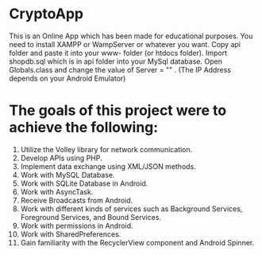 # CryptoApp
This is an Online App which has been made for educational purposes.
You need to install XAMPP or WampServer or whatever you want.
Copy api folder and paste it into your www- folder (or htdocs folder).
Import shopdb.sql which is in api folder into your MySql database.
Open Globals.class and change the value of Server = "" . (The IP Address depends on your Android Emulator)

# The goals of this project were to achieve the following:
1. Utilize the Volley library for network communication.
2. Develop APIs using PHP.
3. Implement data exchange using XML/JSON methods.
4. Work with MySQL Database.
5. Work with SQLite Database in Android.
6. Work with AsyncTask.
7. Receive Broadcasts from Android.
8. Work with different kinds of services such as Background Services, Foreground Services, and Bound Services.
9. Work with permissions in Android.
10. Work with SharedPreferences. 
11. Gain familiarity with the RecyclerView component and Android Spinner.
